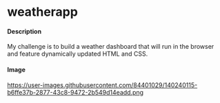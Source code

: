 # weatherapp

#### Description

My challenge is to build a weather dashboard that will run in the browser and feature dynamically updated HTML and CSS.


#### Image

https://user-images.githubusercontent.com/84401029/140240115-b6ffe37b-2877-43c8-9472-2b549d14eadd.png
